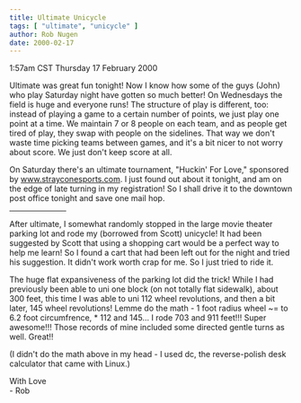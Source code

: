 ```yaml
---
title: Ultimate Unicycle
tags: [ "ultimate", "unicycle" ]
author: Rob Nugen
date: 2000-02-17
---
```


<title>Ultimate and Unicycling</title>
<p class=date>1:57am CST Thursday 17 February 2000</p>

<p>Ultimate was great fun tonight!  Now I know how some of the guys (John) who play Saturday night have gotten so much better!  On Wednesdays the field is huge and everyone runs!  The structure of play is different, too: instead of playing a game to a certain number of points, we just play one point at a time.  We maintain 7 or 8 people on each team, and as people get tired of play, they swap with people on the sidelines.  That way we don't waste time picking teams between games, and it's a bit nicer to not worry about score.  We just don't keep score at all.

<p>On Saturday there's an ultimate tournament, "Huckin' For Love," sponsored by <a href="https://www.strayconesports.com">www.strayconesports.com</a>.  I just found out about it tonight, and am on the edge of late turning in my registration!  So I shall drive it to the downtown post office tonight and save one mail hop.

<p><hr align=left width=20%>

<p>After ultimate, I somewhat randomly stopped in the large movie theater parking lot and rode my (borrowed from Scott) unicycle!  It had been suggested by Scott that using a shopping cart would be a perfect way to help me learn!  So I found a cart that had been left out for the night and tried his suggestion.  It didn't work worth crap for me.  So I just tried to ride it.

<p>The huge flat expansiveness of the parking lot did the trick!  While I had previously been able to uni one block (on not totally flat sidewalk), about 300 feet, this time I was able to uni 112 wheel revolutions, and then a bit later, 145 wheel revolutions!  Lemme do the math - 1 foot radius wheel ~= to 6.2 foot circumfrence, * 112 and 145... I rode 703 and 911 feet!!!  Super awesome!!!  Those records of mine included some directed gentle turns as well.  Great!!

<p>(I didn't do the math above in my head - I used dc, the reverse-polish desk calculator that came with Linux.)

<p>With Love
<br>- Rob

